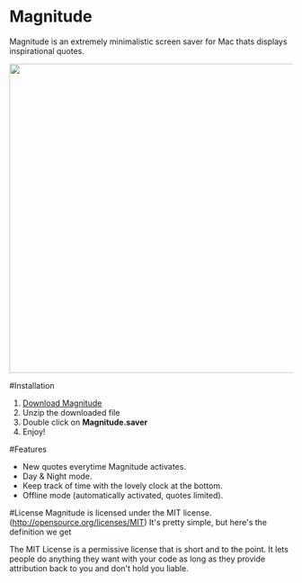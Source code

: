 # Magnitude
Magnitude is an extremely minimalistic screen saver for Mac thats displays inspirational quotes.

<img src="https://i.imgur.com/OphHqKL.png" align="center" width="550" >


#Installation
  1. [Download Magnitude](https://google.com)
  2. Unzip the downloaded file
  3. Double click on **Magnitude.saver**
  4. Enjoy!

#Features
  * New quotes everytime Magnitude activates.
  * Day & Night mode.
  * Keep track of time with the lovely clock at the bottom. 
  * Offline mode (automatically activated, quotes limited).
  
#License
Magnitude is licensed under the MIT license.(http://opensource.org/licenses/MIT) It's pretty simple, but here's the definition we get

The MIT License is a permissive license that is short and to the point. It lets people do anything they want with your code as long as they provide attribution back to you and don't hold you liable.

